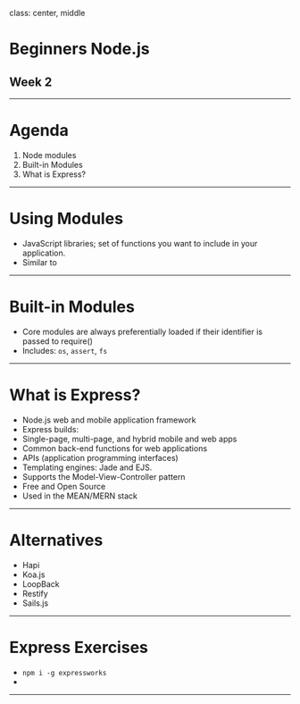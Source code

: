class: center, middle

# Beginners Node.js
## Week 2

---

# Agenda

1. Node modules
2. Built-in Modules
3. What is Express?

---

# Using Modules

 - JavaScript libraries;  set of functions you want to include in your application.
 - Similar to

---

# Built-in Modules

 - Core modules are always preferentially loaded if their identifier is passed to require()
 - Includes: `os`, `assert`, `fs`

---

# What is Express?

 - Node.js web and mobile application framework
 - Express builds:
  - Single-page, multi-page, and hybrid mobile and web apps
  - Common back-end functions for web applications
  - APIs (application programming interfaces)
 - Templating engines: Jade and EJS.
 - Supports the Model-View-Controller pattern
 - Free and Open Source
 - Used in the MEAN/MERN stack

---

# Alternatives

- Hapi
- Koa.js
- LoopBack
- Restify
- Sails.js

---

# Express Exercises

- `npm i -g expressworks`
-
---
